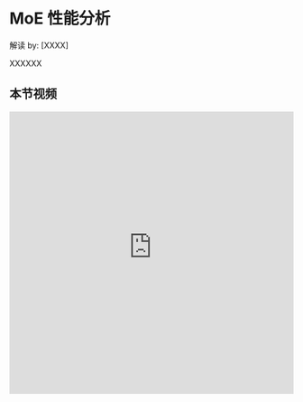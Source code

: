 # MoE 性能分析

解读 by: [XXXX]

XXXXXX

## 本节视频

<html>
<iframe src="https://&as_wide=1&high_quality=1&danmaku=0&t=30&autoplay=0" width="100%" height="500" scrolling="no" border="0" frameborder="no" framespacing="0" allowfullscreen="true"> </iframe>
</html>
